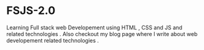 # FSJS-2.0
Learning Full stack web Developement using HTML , CSS and JS and related technologies .
Also checkout my blog page where I write about web developement related technologies .
